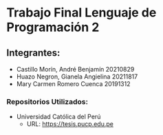 # Trabajo Final Lenguaje de Programación 2

## Integrantes:
   - Castillo Morín, André Benjamín     20210829
   - Huazo Negron, Gianela Angielina    20211817
   - Mary Carmen Romero Cuenca          20191312

### Repositorios Utilizados:
   - Universidad Católica del Perú
     - URL: https://tesis.pucp.edu.pe
